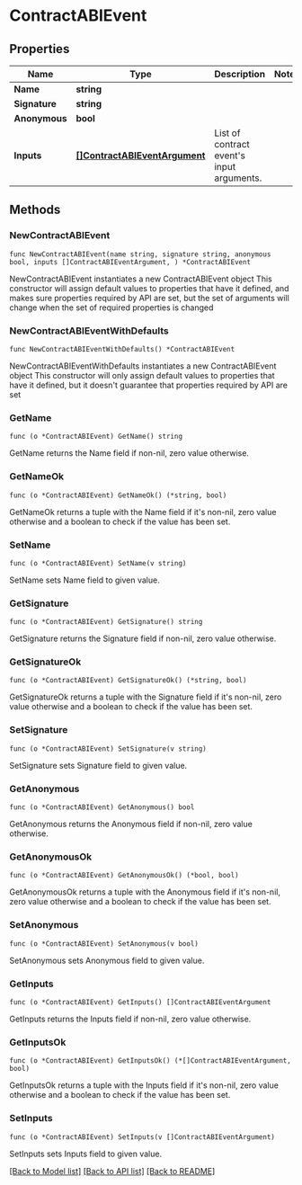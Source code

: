 # ContractABIEvent

## Properties

Name | Type | Description | Notes
------------ | ------------- | ------------- | -------------
**Name** | **string** |  | 
**Signature** | **string** |  | 
**Anonymous** | **bool** |  | 
**Inputs** | [**[]ContractABIEventArgument**](ContractABIEventArgument.md) | List of contract event&#39;s input arguments. | 

## Methods

### NewContractABIEvent

`func NewContractABIEvent(name string, signature string, anonymous bool, inputs []ContractABIEventArgument, ) *ContractABIEvent`

NewContractABIEvent instantiates a new ContractABIEvent object
This constructor will assign default values to properties that have it defined,
and makes sure properties required by API are set, but the set of arguments
will change when the set of required properties is changed

### NewContractABIEventWithDefaults

`func NewContractABIEventWithDefaults() *ContractABIEvent`

NewContractABIEventWithDefaults instantiates a new ContractABIEvent object
This constructor will only assign default values to properties that have it defined,
but it doesn't guarantee that properties required by API are set

### GetName

`func (o *ContractABIEvent) GetName() string`

GetName returns the Name field if non-nil, zero value otherwise.

### GetNameOk

`func (o *ContractABIEvent) GetNameOk() (*string, bool)`

GetNameOk returns a tuple with the Name field if it's non-nil, zero value otherwise
and a boolean to check if the value has been set.

### SetName

`func (o *ContractABIEvent) SetName(v string)`

SetName sets Name field to given value.


### GetSignature

`func (o *ContractABIEvent) GetSignature() string`

GetSignature returns the Signature field if non-nil, zero value otherwise.

### GetSignatureOk

`func (o *ContractABIEvent) GetSignatureOk() (*string, bool)`

GetSignatureOk returns a tuple with the Signature field if it's non-nil, zero value otherwise
and a boolean to check if the value has been set.

### SetSignature

`func (o *ContractABIEvent) SetSignature(v string)`

SetSignature sets Signature field to given value.


### GetAnonymous

`func (o *ContractABIEvent) GetAnonymous() bool`

GetAnonymous returns the Anonymous field if non-nil, zero value otherwise.

### GetAnonymousOk

`func (o *ContractABIEvent) GetAnonymousOk() (*bool, bool)`

GetAnonymousOk returns a tuple with the Anonymous field if it's non-nil, zero value otherwise
and a boolean to check if the value has been set.

### SetAnonymous

`func (o *ContractABIEvent) SetAnonymous(v bool)`

SetAnonymous sets Anonymous field to given value.


### GetInputs

`func (o *ContractABIEvent) GetInputs() []ContractABIEventArgument`

GetInputs returns the Inputs field if non-nil, zero value otherwise.

### GetInputsOk

`func (o *ContractABIEvent) GetInputsOk() (*[]ContractABIEventArgument, bool)`

GetInputsOk returns a tuple with the Inputs field if it's non-nil, zero value otherwise
and a boolean to check if the value has been set.

### SetInputs

`func (o *ContractABIEvent) SetInputs(v []ContractABIEventArgument)`

SetInputs sets Inputs field to given value.



[[Back to Model list]](../README.md#documentation-for-models) [[Back to API list]](../README.md#documentation-for-api-endpoints) [[Back to README]](../README.md)


